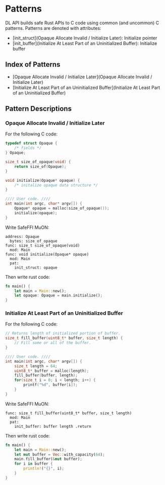 # Patterns
DL API builds safe Rust APIs to C code using common (and uncommon) C patterns.
Patterns are denoted with attributes:
- [init_struct](Opaque Allocate Invalid / Initialize Later): Initialize pointer
- [init_buffer](Initialize At Least Part of an Uninitialized Buffer): Initialize buffer

## Index of Patterns
- [Opaque Allocate Invalid / Initialize Later](Opaque Allocate Invalid / Initialize Later)
- [Initialize At Least Part of an Uninitialized Buffer](Initialize At Least Part of an Uninitialized Buffer)

## Pattern Descriptions

### Opaque Allocate Invalid / Initialize Later
For the following C code:

```C
typedef struct Opaque {
    /* fields */
} Opaque;

size_t size_of_opaque(void) {
    return size_of(Opaque);
}

void initialize(Opaque* opaque) {
    /* initalize opaque data structure */
}

//// User code. ////
int main(int argc, char* argv[]) {
    Opaque* opaque = malloc(size_of_opaque());
    initialize(opaque);
}
```

Write SafeFFI MuON:

```muon
address: Opaque
  bytes: size_of_opaque
func: size_t size_of_opaque(void)
  mod: Main
func: void initialize(Opaque* opaque)
  mod: Main
  pat:
    init_struct: opaque
```

Then write rust code:

```rust
fn main() {
    let main = Main::new();
    let opaque: Opaque = main.initialize();
}
```

### Initialize At Least Part of an Uninitialized Buffer
For the following C code:

```C
// Returns length of initialized portion of buffer.
size_t fill_buffer(uint8_t* buffer, size_t length) {
    // Fill some or all of the buffer.
}

//// User code. ////
int main(int argc, char* argv[]) {
    size_t length = 64;
    uint8_t* buffer = malloc(length);
    fill_buffer(buffer, length);
    for(size_t i = 0; i < length; i++) {
        printf("%d", buffer[i]);
    }
}
```

Write SafeFFI MuON:

```muon
func: size_t fill_buffer(uint8_t* buffer, size_t length)
  mod: Main
  pat:
    init_buffer: buffer length .return
```

Then write rust code:

```rust
fn main() {
    let main = Main::new();
    let mut buffer = Vec::with_capacity(64);
    main.fill_buffer(&mut buffer);
    for i in buffer {
        println!("{}", i);
    }
}
```

